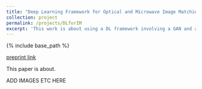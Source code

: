```yaml
---
title: "Deep Learning Framework for Optical and Microwave Image Matching"
collection: project
permalink: /projects/DLforIM
excerpt: 'This work is about using a DL framework involving a GAN and a CNN to register cross-spectral remote sensing images.'
---
```


{% include base_path %}

[preprint link](../files/paper_8_.pdf)

This paper is about.

ADD IMAGES ETC HERE
